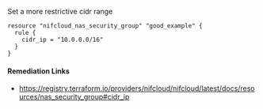 
Set a more restrictive cidr range

```hcl
resource "nifcloud_nas_security_group" "good_example" {
  rule {
    cidr_ip = "10.0.0.0/16"
  }
}
```

#### Remediation Links
 - https://registry.terraform.io/providers/nifcloud/nifcloud/latest/docs/resources/nas_security_group#cidr_ip

